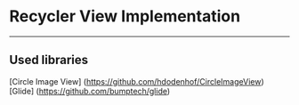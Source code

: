 # Recycler View Implementation
---
## Used libraries
[Circle Image View] (https://github.com/hdodenhof/CircleImageView)
<br/>
[Glide] (https://github.com/bumptech/glide)